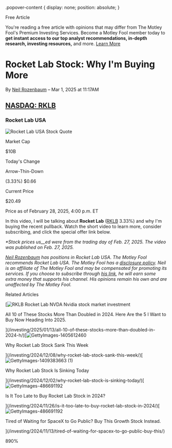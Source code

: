 .popover-content { display: none; position: absolute; }

Free Article[](#)

You're reading a free article with opinions that may differ from The Motley Fool's Premium Investing Services. Become a Motley Fool member today to **get instant access to our top analyst recommendations, in-depth research, investing resources,** and more. [Learn More](https://www.fool.com/mms/mark/op-free-tbox-art)

Rocket Lab Stock: Why I'm Buying More
=====================================

By [Neil Rozenbaum](/author/20363/) – Mar 1, 2025 at 11:17AM

[NASDAQ: RKLB](/quote/nasdaq/rklb/)
-----------------------------------

### Rocket Lab USA

![Rocket Lab USA Stock Quote](https://g.foolcdn.com/art/companylogos/mark/RKLB.png)

Market Cap

$10B

Today's Change

Arrow-Thin-Down

(3.33%) $0.66

Current Price

$20.49

Price as of February 28, 2025, 4:00 p.m. ET

In this video, I will be talking about **Rocket Lab** ([RKLB](/quote/nasdaq/rklb/) 3.33%) and why I'm buying the recent pullback. Watch the short video to learn more, consider subscribing, and click the special offer link below.

_\*Stock prices us__ed were from the trading day of Feb. 27, 2025. The video was published on Feb. 27, 2025._

_[Neil Rozenbaum](https://www.fool.com/author/20363/) has positions in Rocket Lab USA. The Motley Fool recommends Rocket Lab USA. The Motley Fool has a [disclosure policy](https://www.fool.com/legal/fool-disclosure-policy/)._ _Neil is an affiliate of The Motley Fool and may be compensated for promoting its services. If you choose to subscribe through_ [_his link_](https://fool.com/couchinvestor)_, he will earn some extra money that supports his channel. His opinions remain his own and are unaffected by The Motley Fool._

Related Articles

[![RKLB Rocket Lab NVDA Nvidia stock market investment](https://g.foolcdn.com/image/?url=https%3A%2F%2Fg.foolcdn.com%2Feditorial%2Fimages%2F802163%2Frklb-rocket-lab-nvda-nvidia-stock-market-investment.jpg&op=resize&w=92&h=52)

All 10 of These Stocks More Than Doubled in 2024. Here Are the 5 I Want to Buy Now Heading Into 2025.

](/investing/2025/01/13/all-10-of-these-stocks-more-than-doubled-in-2024-h/)[![GettyImages-1405612460](https://g.foolcdn.com/image/?url=https%3A%2F%2Fg.foolcdn.com%2Feditorial%2Fimages%2F800318%2Fgettyimages-1405612460.jpg&op=resize&w=92&h=52)

Why Rocket Lab Stock Sank This Week

](/investing/2024/12/08/why-rocket-lab-stock-sank-this-week/)[![GettyImages-1409383663 (1)](https://g.foolcdn.com/image/?url=https%3A%2F%2Fg.foolcdn.com%2Feditorial%2Fimages%2F799620%2Fgettyimages-1409383663-1.jpg&op=resize&w=92&h=52)

Why Rocket Lab Stock Is Sinking Today

](/investing/2024/12/02/why-rocket-lab-stock-is-sinking-today/)[![GettyImages-486691192](https://g.foolcdn.com/image/?url=https%3A%2F%2Fg.foolcdn.com%2Feditorial%2Fimages%2F798976%2Fgettyimages-486691192.jpg&op=resize&w=92&h=52)

Is It Too Late to Buy Rocket Lab Stock in 2024?

](/investing/2024/11/26/is-it-too-late-to-buy-rocket-lab-stock-in-2024/)[![GettyImages-486691192](https://g.foolcdn.com/image/?url=https%3A%2F%2Fg.foolcdn.com%2Feditorial%2Fimages%2F797687%2Fgettyimages-486691192.jpg&op=resize&w=92&h=52)

Tired of Waiting for SpaceX to Go Public? Buy This Growth Stock Instead.

](/investing/2024/11/13/tired-of-waiting-for-spacex-to-go-public-buy-this/)

890%